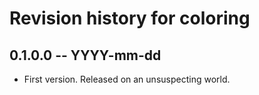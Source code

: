 # Revision history for coloring

## 0.1.0.0 -- YYYY-mm-dd

* First version. Released on an unsuspecting world.
